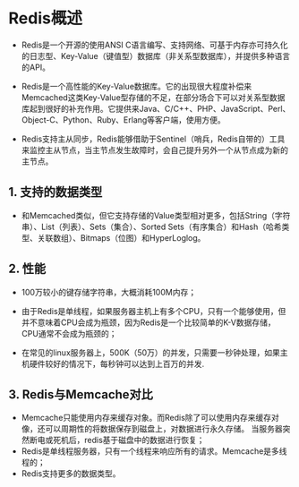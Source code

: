 # Redis概述
- Redis是一个开源的使用ANSI C语言编写、支持网络、可基于内存亦可持久化的日志型、Key-Value（键值型）数据库（非关系型数据库），并提供多种语言的API。

- Redis是一个高性能的Key-Value数据库。它的出现很大程度补偿来Memcached这类Key-Value型存储的不足，在部分场合下可以对关系型数据库起到很好的补充作用。它提供来Java、C/C++、PHP、JavaScript、Perl、Object-C、Python、Ruby、Erlang等客户端，使用方便。

- Redis支持主从同步，Redis能够借助于Sentinel（哨兵，Redis自带的）工具来监控主从节点，当主节点发生故障时，会自己提升另外一个从节点成为新的主节点。

## 1. 支持的数据类型

- 和Memcached类似，但它支持存储的Value类型相对更多，包括String（字符串）、List（列表）、Sets（集合）、Sorted Sets（有序集合）和Hash（哈希类型、关联数组）、Bitmaps（位图）和HyperLoglog。

## 2. 性能

- 100万较小的键存储字符串，大概消耗100M内存；

- 由于Redis是单线程，如果服务器主机上有多个CPU，只有一个能够使用，但并不意味着CPU会成为瓶颈，因为Redis是一个比较简单的K-V数据存储，CPU通常不会成为瓶颈的；

- 在常见的linux服务器上，500K（50万）的并发，只需要一秒钟处理，如果主机硬件较好的情况下，每秒钟可以达到上百万的并发.

## 3. Redis与Memcache对比
- Memcache只能使用内存来缓存对象。而Redis除了可以使用内存来缓存对像，还可以周期性的将数据保存到磁盘上，对数据进行永久存储。
当服务器突然断电或死机后，redis基于磁盘中的数据进行恢复；
- Redis是单线程服务器，只有一个线程来响应所有的请求。Memcache是多线程的；
- Redis支持更多的数据类型。